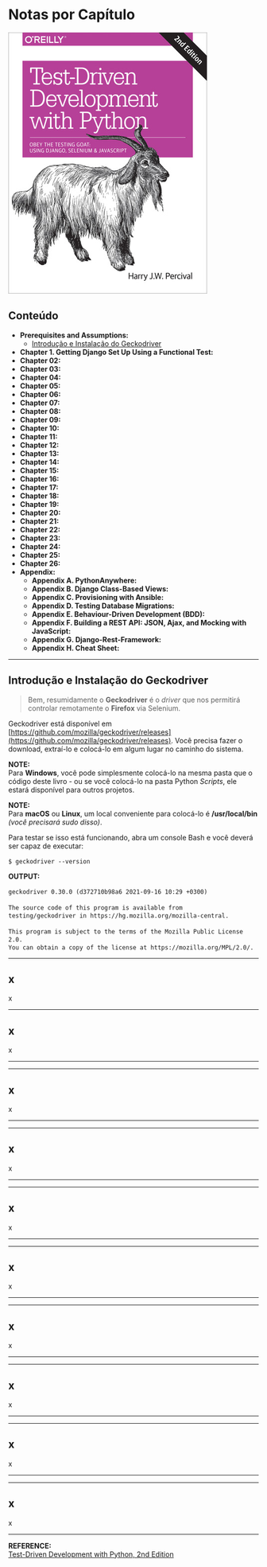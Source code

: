 # Notas por Capítulo

![logo](images/logo.jpeg)

## Conteúdo

 - **Prerequisites and Assumptions:**
   - [Introdução e Instalação do Geckodriver](#geckodriver)
 - **Chapter 1. Getting Django Set Up Using a Functional Test:**
 - **Chapter 02:**
 - **Chapter 03:**
 - **Chapter 04:**
 - **Chapter 05:**
 - **Chapter 06:**
 - **Chapter 07:**
 - **Chapter 08:**
 - **Chapter 09:**
 - **Chapter 10:**
 - **Chapter 11:**
 - **Chapter 12:**
 - **Chapter 13:**
 - **Chapter 14:**
 - **Chapter 15:**
 - **Chapter 16:**
 - **Chapter 17:**
 - **Chapter 18:**
 - **Chapter 19:**
 - **Chapter 20:**
 - **Chapter 21:**
 - **Chapter 22:**
 - **Chapter 23:**
 - **Chapter 24:**
 - **Chapter 25:**
 - **Chapter 26:**
 - **Appendix:**
   - **Appendix A. PythonAnywhere:**
   - **Appendix B. Django Class-Based Views:**
   - **Appendix C. Provisioning with Ansible:**
   - **Appendix D. Testing Database Migrations:**
   - **Appendix E. Behaviour-Driven Development (BDD):**
   - **Appendix F. Building a REST API: JSON, Ajax, and Mocking with JavaScript:**
   - **Appendix G. Django-Rest-Framework:**
   - **Appendix H. Cheat Sheet:**

---

<div id="geckodriver"></div>

## Introdução e Instalação do Geckodriver

> Bem, resumidamente o **Geckodriver** é o *driver* que nos permitirá controlar remotamente o **Firefox** via Selenium.

Geckodriver está disponível em [https://github.com/mozilla/geckodriver/releases](https://github.com/mozilla/geckodriver/releases). Você precisa fazer o download, extraí-lo e colocá-lo em algum lugar no caminho do sistema.

**NOTE:**  
Para **Windows**, você pode simplesmente colocá-lo na mesma pasta que o código deste livro - ou se você colocá-lo na pasta Python *Scripts*, ele estará disponível para outros projetos.

**NOTE:**  
Para **macOS** ou **Linux**, um local conveniente para colocá-lo é **/usr/local/bin** *(você precisará sudo disso)*.

Para testar se isso está funcionando, abra um console Bash e você deverá ser capaz de executar:

```
$ geckodriver --version
```

**OUTPUT:**  
```
geckodriver 0.30.0 (d372710b98a6 2021-09-16 10:29 +0300)

The source code of this program is available from
testing/geckodriver in https://hg.mozilla.org/mozilla-central.

This program is subject to the terms of the Mozilla Public License 2.0.
You can obtain a copy of the license at https://mozilla.org/MPL/2.0/.
```

---

<div id=""></div>

## x

x






---

<div id=""></div>

## x

x

---


---

<div id=""></div>

## x

x

---


---

<div id=""></div>

## x

x

---


---

<div id=""></div>

## x

x

---


---

<div id=""></div>

## x

x

---


---

<div id=""></div>

## x

x

---


---

<div id=""></div>

## x

x

---


---

<div id=""></div>

## x

x

---


---

<div id=""></div>

## x

x

---



















**REFERENCE:**  
[Test-Driven Development with Python, 2nd Edition](https://learning.oreilly.com/library/view/test-driven-development-with/9781491958698/)
